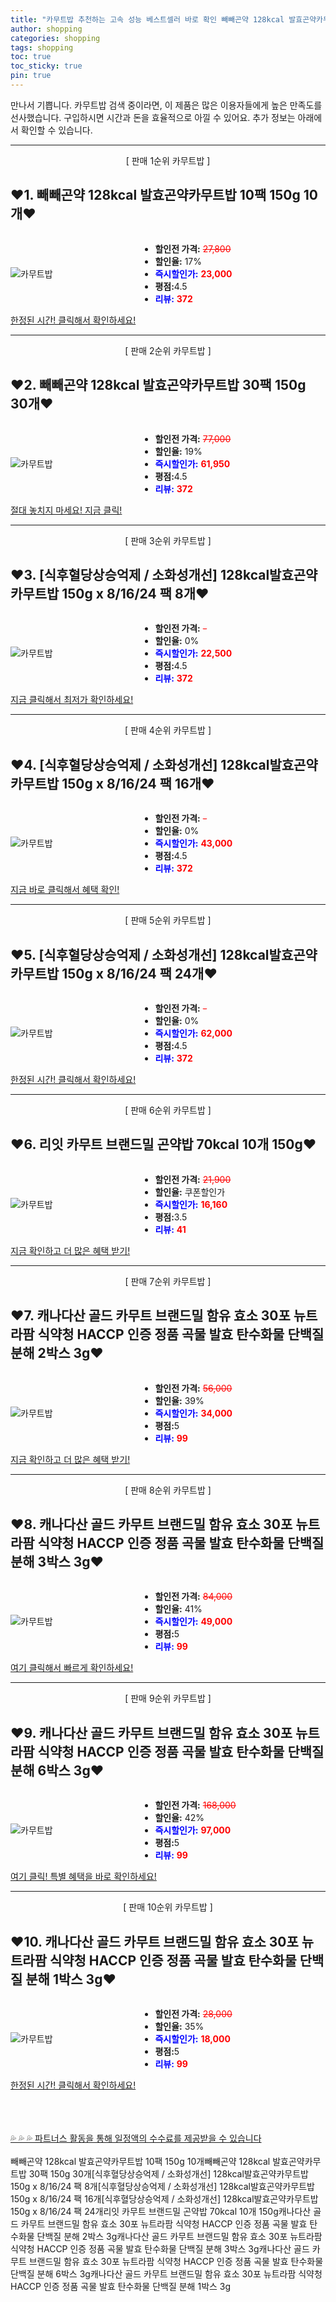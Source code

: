 ```yaml
---
title: "카무트밥 추천하는 고속 성능 베스트셀러 바로 확인 빼빼곤약 128kcal 발효곤약카무트밥 10팩 150g"
author: shopping
categories: shopping
tags: shopping
toc: true
toc_sticky: true
pin: true
---
```

만나서 기쁩니다. 카무트밥 검색 중이라면, 이 제품은 많은 이용자들에게 높은 만족도를 선사했습니다. 구입하시면 시간과 돈을 효율적으로 아낄 수 있어요. 추가 정보는 아래에서 확인할 수 있습니다.

---
<p class="toplist" style="margin: 0 auto; display: block; width: fit-content;">[ 판매 1순위 카무트밥 ]</p>

<h2><strong>❤️1. 빼빼곤약 128kcal 발효곤약카무트밥 10팩 150g 10개❤️</strong></h2>

<div style="display: flex; align-items: center;">
    <div style="flex: 0.4;">
        <img src="https://thumbnail7.coupangcdn.com/thumbnails/remote/230x230ex/image/vendor_inventory/be51/1effb41b744a6d95ae82bef4c91ca80b23a2347e8a7a925f80f0d73b159c.png" alt="카무트밥" style="max-width: 100%;">
    </div>
    <div style="flex: 0.6; margin-left: 10px;">
        <ul>
            <li><strong>할인전 가격:</strong> <del style="color: red;">27,800</del></li>
            <li><strong>할인율:</strong> 17%</li>
            <li><span style='color:blue'><strong>즉시할인가:</strong></span> <span style='color:red'><strong>23,000</strong></span></li>
            <li><strong>평점:</strong>4.5</li>
            <li><span style='color:blue'><strong>리뷰:</strong></span> <span style='color:red'><strong>372</strong></span></li>
        </ul>
    </div>
</div>
<div class="center">
    <a href="https://selin100587001.github.io?lptag=AF9450613&subid=githubio&pageKey=7400223178&traceid=V0-153&itemId=19152582124&vendorItemId=89117436021" class="myButton">
        한정된 시간! 클릭해서 확인하세요!
    </a>
</div>


---
<p class="toplist" style="margin: 0 auto; display: block; width: fit-content;">[ 판매 2순위 카무트밥 ]</p>

<h2><strong>❤️2. 빼빼곤약 128kcal 발효곤약카무트밥 30팩 150g 30개❤️</strong></h2>

<div style="display: flex; align-items: center;">
    <div style="flex: 0.4;">
        <img src="https://thumbnail9.coupangcdn.com/thumbnails/remote/230x230ex/image/vendor_inventory/a07d/dd05c69a41c906c1129137dbaaba78590e9e5f1fd64b5d068afe649b1bb7.jpg" alt="카무트밥" style="max-width: 100%;">
    </div>
    <div style="flex: 0.6; margin-left: 10px;">
        <ul>
            <li><strong>할인전 가격:</strong> <del style="color: red;">77,000</del></li>
            <li><strong>할인율:</strong> 19%</li>
            <li><span style='color:blue'><strong>즉시할인가:</strong></span> <span style='color:red'><strong>61,950</strong></span></li>
            <li><strong>평점:</strong>4.5</li>
            <li><span style='color:blue'><strong>리뷰:</strong></span> <span style='color:red'><strong>372</strong></span></li>
        </ul>
    </div>
</div>
<div class="center">
    <a href="https://selin100587001.github.io?lptag=AF9450613&subid=githubio&pageKey=7400223178&traceid=V0-153&itemId=19145213617&vendorItemId=89117458962" class="myButton">
        절대 놓치지 마세요! 지금 클릭!
    </a>
</div>


---
<p class="toplist" style="margin: 0 auto; display: block; width: fit-content;">[ 판매 3순위 카무트밥 ]</p>

<h2><strong>❤️3. [식후혈당상승억제 / 소화성개선] 128kcal발효곤약카무트밥 150g x 8/16/24 팩 8개❤️</strong></h2>

<div style="display: flex; align-items: center;">
    <div style="flex: 0.4;">
        <img src="https://thumbnail9.coupangcdn.com/thumbnails/remote/230x230ex/image/vendor_inventory/d2f5/fb0a88ef472921c808f26853e55d0b4624d3e47293aaf587d8aac956a4cc.jpg" alt="카무트밥" style="max-width: 100%;">
    </div>
    <div style="flex: 0.6; margin-left: 10px;">
        <ul>
            <li><strong>할인전 가격:</strong> <del style="color: red;">-</del></li>
            <li><strong>할인율:</strong> 0%</li>
            <li><span style='color:blue'><strong>즉시할인가:</strong></span> <span style='color:red'><strong>22,500</strong></span></li>
            <li><strong>평점:</strong>4.5</li>
            <li><span style='color:blue'><strong>리뷰:</strong></span> <span style='color:red'><strong>372</strong></span></li>
        </ul>
    </div>
</div>
<div class="center">
    <a href="https://selin100587001.github.io?lptag=AF9450613&subid=githubio&pageKey=7400223178&traceid=V0-153&itemId=19191360184&vendorItemId=86308929014" class="myButton">
        지금 클릭해서 최저가 확인하세요!
    </a>
</div>


---
<p class="toplist" style="margin: 0 auto; display: block; width: fit-content;">[ 판매 4순위 카무트밥 ]</p>

<h2><strong>❤️4. [식후혈당상승억제 / 소화성개선] 128kcal발효곤약카무트밥 150g x 8/16/24 팩 16개❤️</strong></h2>

<div style="display: flex; align-items: center;">
    <div style="flex: 0.4;">
        <img src="https://thumbnail6.coupangcdn.com/thumbnails/remote/230x230ex/image/vendor_inventory/5b02/65cc59f4ccd28a242357ed7f84ec1d64f1e9283473e8f98d809285aff1ab.jpg" alt="카무트밥" style="max-width: 100%;">
    </div>
    <div style="flex: 0.6; margin-left: 10px;">
        <ul>
            <li><strong>할인전 가격:</strong> <del style="color: red;">-</del></li>
            <li><strong>할인율:</strong> 0%</li>
            <li><span style='color:blue'><strong>즉시할인가:</strong></span> <span style='color:red'><strong>43,000</strong></span></li>
            <li><strong>평점:</strong>4.5</li>
            <li><span style='color:blue'><strong>리뷰:</strong></span> <span style='color:red'><strong>372</strong></span></li>
        </ul>
    </div>
</div>
<div class="center">
    <a href="https://selin100587001.github.io?lptag=AF9450613&subid=githubio&pageKey=7400223178&traceid=V0-153&itemId=19191360189&vendorItemId=86308929031" class="myButton">
        지금 바로 클릭해서 혜택 확인!
    </a>
</div>


---
<p class="toplist" style="margin: 0 auto; display: block; width: fit-content;">[ 판매 5순위 카무트밥 ]</p>

<h2><strong>❤️5. [식후혈당상승억제 / 소화성개선] 128kcal발효곤약카무트밥 150g x 8/16/24 팩 24개❤️</strong></h2>

<div style="display: flex; align-items: center;">
    <div style="flex: 0.4;">
        <img src="https://thumbnail9.coupangcdn.com/thumbnails/remote/230x230ex/image/vendor_inventory/ac9b/0e6a39db6d42a8e148d620f9cd2372fb2160083c44c8827f7118851263e9.jpg" alt="카무트밥" style="max-width: 100%;">
    </div>
    <div style="flex: 0.6; margin-left: 10px;">
        <ul>
            <li><strong>할인전 가격:</strong> <del style="color: red;">-</del></li>
            <li><strong>할인율:</strong> 0%</li>
            <li><span style='color:blue'><strong>즉시할인가:</strong></span> <span style='color:red'><strong>62,000</strong></span></li>
            <li><strong>평점:</strong>4.5</li>
            <li><span style='color:blue'><strong>리뷰:</strong></span> <span style='color:red'><strong>372</strong></span></li>
        </ul>
    </div>
</div>
<div class="center">
    <a href="https://selin100587001.github.io?lptag=AF9450613&subid=githubio&pageKey=7400223178&traceid=V0-153&itemId=19191360186&vendorItemId=86308929023" class="myButton">
        한정된 시간! 클릭해서 확인하세요!
    </a>
</div>


---
<p class="toplist" style="margin: 0 auto; display: block; width: fit-content;">[ 판매 6순위 카무트밥 ]</p>

<h2><strong>❤️6. 리잇 카무트 브랜드밀 곤약밥 70kcal 10개 150g❤️</strong></h2>

<div style="display: flex; align-items: center;">
    <div style="flex: 0.4;">
        <img src="https://thumbnail10.coupangcdn.com/thumbnails/remote/230x230ex/image/vendor_inventory/fc7b/c7ca2ce98555b6ea86fcefb06a6c1ec2d02f1e68be46916d94bb313b3ecb.jpg" alt="카무트밥" style="max-width: 100%;">
    </div>
    <div style="flex: 0.6; margin-left: 10px;">
        <ul>
            <li><strong>할인전 가격:</strong> <del style="color: red;">21,900</del></li>
            <li><strong>할인율:</strong> 쿠폰할인가</li>
            <li><span style='color:blue'><strong>즉시할인가:</strong></span> <span style='color:red'><strong>16,160</strong></span></li>
            <li><strong>평점:</strong>3.5</li>
            <li><span style='color:blue'><strong>리뷰:</strong></span> <span style='color:red'><strong>41</strong></span></li>
        </ul>
    </div>
</div>
<div class="center">
    <a href="https://selin100587001.github.io?lptag=AF9450613&subid=githubio&pageKey=8150977583&traceid=V0-153&itemId=23196606329&vendorItemId=90229204744" class="myButton">
        지금 확인하고 더 많은 혜택 받기!
    </a>
</div>


---
<p class="toplist" style="margin: 0 auto; display: block; width: fit-content;">[ 판매 7순위 카무트밥 ]</p>

<h2><strong>❤️7. 캐나다산 골드 카무트 브랜드밀 함유 효소 30포 뉴트라팜 식약청 HACCP 인증 정품 곡물 발효 탄수화물 단백질 분해 2박스 3g❤️</strong></h2>

<div style="display: flex; align-items: center;">
    <div style="flex: 0.4;">
        <img src="https://thumbnail8.coupangcdn.com/thumbnails/remote/230x230ex/image/vendor_inventory/c4db/cc0d3a439994c857bf254db3c9397e8fa15533f23c4559a256967d1157f6.jpg" alt="카무트밥" style="max-width: 100%;">
    </div>
    <div style="flex: 0.6; margin-left: 10px;">
        <ul>
            <li><strong>할인전 가격:</strong> <del style="color: red;">56,000</del></li>
            <li><strong>할인율:</strong> 39%</li>
            <li><span style='color:blue'><strong>즉시할인가:</strong></span> <span style='color:red'><strong>34,000</strong></span></li>
            <li><strong>평점:</strong>5</li>
            <li><span style='color:blue'><strong>리뷰:</strong></span> <span style='color:red'><strong>99</strong></span></li>
        </ul>
    </div>
</div>
<div class="center">
    <a href="https://selin100587001.github.io?lptag=AF9450613&subid=githubio&pageKey=8255047245&traceid=V0-153&itemId=23771804687&vendorItemId=90796077458" class="myButton">
        지금 확인하고 더 많은 혜택 받기!
    </a>
</div>


---
<p class="toplist" style="margin: 0 auto; display: block; width: fit-content;">[ 판매 8순위 카무트밥 ]</p>

<h2><strong>❤️8. 캐나다산 골드 카무트 브랜드밀 함유 효소 30포 뉴트라팜 식약청 HACCP 인증 정품 곡물 발효 탄수화물 단백질 분해 3박스 3g❤️</strong></h2>

<div style="display: flex; align-items: center;">
    <div style="flex: 0.4;">
        <img src="https://thumbnail8.coupangcdn.com/thumbnails/remote/230x230ex/image/vendor_inventory/c4db/cc0d3a439994c857bf254db3c9397e8fa15533f23c4559a256967d1157f6.jpg" alt="카무트밥" style="max-width: 100%;">
    </div>
    <div style="flex: 0.6; margin-left: 10px;">
        <ul>
            <li><strong>할인전 가격:</strong> <del style="color: red;">84,000</del></li>
            <li><strong>할인율:</strong> 41%</li>
            <li><span style='color:blue'><strong>즉시할인가:</strong></span> <span style='color:red'><strong>49,000</strong></span></li>
            <li><strong>평점:</strong>5</li>
            <li><span style='color:blue'><strong>리뷰:</strong></span> <span style='color:red'><strong>99</strong></span></li>
        </ul>
    </div>
</div>
<div class="center">
    <a href="https://selin100587001.github.io?lptag=AF9450613&subid=githubio&pageKey=8255047245&traceid=V0-153&itemId=23771804690&vendorItemId=90796077463" class="myButton">
        여기 클릭해서 빠르게 확인하세요!
    </a>
</div>


---
<p class="toplist" style="margin: 0 auto; display: block; width: fit-content;">[ 판매 9순위 카무트밥 ]</p>

<h2><strong>❤️9. 캐나다산 골드 카무트 브랜드밀 함유 효소 30포 뉴트라팜 식약청 HACCP 인증 정품 곡물 발효 탄수화물 단백질 분해 6박스 3g❤️</strong></h2>

<div style="display: flex; align-items: center;">
    <div style="flex: 0.4;">
        <img src="https://thumbnail8.coupangcdn.com/thumbnails/remote/230x230ex/image/vendor_inventory/c4db/cc0d3a439994c857bf254db3c9397e8fa15533f23c4559a256967d1157f6.jpg" alt="카무트밥" style="max-width: 100%;">
    </div>
    <div style="flex: 0.6; margin-left: 10px;">
        <ul>
            <li><strong>할인전 가격:</strong> <del style="color: red;">168,000</del></li>
            <li><strong>할인율:</strong> 42%</li>
            <li><span style='color:blue'><strong>즉시할인가:</strong></span> <span style='color:red'><strong>97,000</strong></span></li>
            <li><strong>평점:</strong>5</li>
            <li><span style='color:blue'><strong>리뷰:</strong></span> <span style='color:red'><strong>99</strong></span></li>
        </ul>
    </div>
</div>
<div class="center">
    <a href="https://selin100587001.github.io?lptag=AF9450613&subid=githubio&pageKey=8255047245&traceid=V0-153&itemId=23771804695&vendorItemId=90796077468" class="myButton">
        여기 클릭! 특별 혜택을 바로 확인하세요!
    </a>
</div>


---
<p class="toplist" style="margin: 0 auto; display: block; width: fit-content;">[ 판매 10순위 카무트밥 ]</p>

<h2><strong>❤️10. 캐나다산 골드 카무트 브랜드밀 함유 효소 30포 뉴트라팜 식약청 HACCP 인증 정품 곡물 발효 탄수화물 단백질 분해 1박스 3g❤️</strong></h2>

<div style="display: flex; align-items: center;">
    <div style="flex: 0.4;">
        <img src="https://thumbnail8.coupangcdn.com/thumbnails/remote/230x230ex/image/vendor_inventory/c4db/cc0d3a439994c857bf254db3c9397e8fa15533f23c4559a256967d1157f6.jpg" alt="카무트밥" style="max-width: 100%;">
    </div>
    <div style="flex: 0.6; margin-left: 10px;">
        <ul>
            <li><strong>할인전 가격:</strong> <del style="color: red;">28,000</del></li>
            <li><strong>할인율:</strong> 35%</li>
            <li><span style='color:blue'><strong>즉시할인가:</strong></span> <span style='color:red'><strong>18,000</strong></span></li>
            <li><strong>평점:</strong>5</li>
            <li><span style='color:blue'><strong>리뷰:</strong></span> <span style='color:red'><strong>99</strong></span></li>
        </ul>
    </div>
</div>
<div class="center">
    <a href="https://selin100587001.github.io?lptag=AF9450613&subid=githubio&pageKey=8255047245&traceid=V0-153&itemId=23771804701&vendorItemId=90796077474" class="myButton">
        한정된 시간! 클릭해서 확인하세요!
    </a>
</div>

<br><br><br>[💦 💦 💦 파트너스 활동을 통해 일정액의 수수료를 제공받을 수 있습니다](https://link.coupang.com/a/bcpT2c)<br><br>빼빼곤약 128kcal 발효곤약카무트밥 10팩 150g 10개빼빼곤약 128kcal 발효곤약카무트밥 30팩 150g 30개[식후혈당상승억제 / 소화성개선] 128kcal발효곤약카무트밥 150g x 8/16/24 팩 8개[식후혈당상승억제 / 소화성개선] 128kcal발효곤약카무트밥 150g x 8/16/24 팩 16개[식후혈당상승억제 / 소화성개선] 128kcal발효곤약카무트밥 150g x 8/16/24 팩 24개리잇 카무트 브랜드밀 곤약밥 70kcal 10개 150g캐나다산 골드 카무트 브랜드밀 함유 효소 30포 뉴트라팜 식약청 HACCP 인증 정품 곡물 발효 탄수화물 단백질 분해 2박스 3g캐나다산 골드 카무트 브랜드밀 함유 효소 30포 뉴트라팜 식약청 HACCP 인증 정품 곡물 발효 탄수화물 단백질 분해 3박스 3g캐나다산 골드 카무트 브랜드밀 함유 효소 30포 뉴트라팜 식약청 HACCP 인증 정품 곡물 발효 탄수화물 단백질 분해 6박스 3g캐나다산 골드 카무트 브랜드밀 함유 효소 30포 뉴트라팜 식약청 HACCP 인증 정품 곡물 발효 탄수화물 단백질 분해 1박스 3g